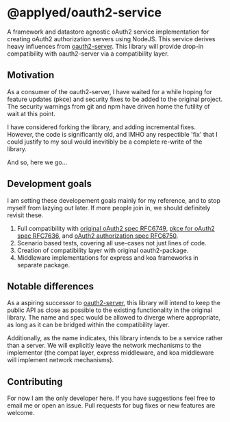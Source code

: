# @applyed/oauth2-service

A framework and datastore agnostic oAuth2 service implementation for creating oAuth2 authorization servers using NodeJS. This service derives heavy influences from [oauth2-server](https://github.com/oauthjs/node-oauth2-server). This library will provide drop-in compatibility with oauth2-server via a compatibility layer.

## Motivation

As a consumer of the oauth2-server, I have waited for a while hoping for feature updates (pkce) and security fixes to be added to the original project. The security warnings from git and npm have driven home the futility of wait at this point.

I have considered forking the library, and adding incremental fixes. However, the code is significantly old, and IMHO any respectible 'fix' that I could justify to my soul would inevitibly be a complete re-write of the library.

And so, here we go...

## Development goals

I am setting these developement goals mainly for my reference, and to stop myself from lazying out later. If more people join in, we should definitely revisit these.

1. Full compatibility with [original oAuth2 spec RFC6749](https://datatracker.ietf.org/doc/html/rfc6749.html), [pkce for oAuth2 spec RFC7636](https://datatracker.ietf.org/doc/html/rfc7636), and [oAuth2 authorization spec RFC6750](https://datatracker.ietf.org/doc/html/rfc6750.html).
2. Scenario based tests, covering all use-cases not just lines of code.
3. Creation of compatibility layer with original oauth2-package.
4. Middleware implementations for express and koa frameworks in separate package.

## Notable differences

As a aspiring successor to [oauth2-server](https://github.com/oauthjs/node-oauth2-server), this library will intend to keep the public API as close as possible to the existing functionality in the original library. The name and spec would be allowed to diverge where appropriate, as long as it can be bridged within the compatibility layer.

Additionally, as the name indicates, this library intends to be a service rather than a server. We will explicitly leave the network mechanisms to the implementor (the compat layer, express middleware, and koa middleware will implement network mechanisms).

## Contributing

For now I am the only developer here. If you have suggestions feel free to email me or open an issue. Pull requests for bug fixes or new features are welcome.
